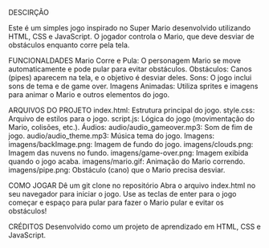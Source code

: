 DESCIRÇÃO


Este é um simples jogo inspirado no Super Mario desenvolvido utilizando HTML, CSS e JavaScript. O jogador controla o Mario, que deve desviar de obstáculos enquanto corre pela tela.

FUNCIONALDADES
Mario Corre e Pula: O personagem Mario se move automaticamente e pode pular para evitar obstáculos.
Obstáculos: Canos (pipes) aparecem na tela, e o objetivo é desviar deles.
Sons: O jogo inclui sons de tema e de game over.
Imagens Animadas: Utiliza sprites e imagens para animar o Mario e outros elementos do jogo.

ARQUIVOS DO PROJETO
index.html: Estrutura principal do jogo.
style.css: Arquivo de estilos para o jogo.
script.js: Lógica do jogo (movimentação do Mario, colisões, etc.).
Áudios:
audio/audio_gameover.mp3: Som de fim de jogo.
audio/audio_theme.mp3: Música tema do jogo.
Imagens:
imagens/backImage.png: Imagem de fundo do jogo.
imagens/clouds.png: Imagem das nuvens no fundo.
imagens/game-over.png: Imagem exibida quando o jogo acaba.
imagens/mario.gif: Animação do Mario correndo.
imagens/pipe.png: Obstáculo (cano) que o Mario precisa desviar.

COMO JOGAR
Dê um git clone no repositório
Abra o arquivo index.html no seu navegador para iniciar o jogo.
Use as teclas de enter para o jogo começar e espaço para pular para fazer o Mario pular e evitar os obstáculos!

CRÉDITOS
Desenvolvido como um projeto de aprendizado em HTML, CSS e JavaScript.
